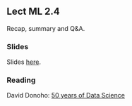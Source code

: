 
## Lect ML 2.4

Recap, summary and Q&A.


### Slides

Slides [here](https://docs.google.com/presentation/d/1aDO7gQNAjo7TyGcTKJmShlw5n_rNaiss4B_4qmY5Bjs).


### Reading

David Donoho: [50 years of Data Science](https://dl.dropboxusercontent.com/u/23421017/50YearsDataScience.pdf)

